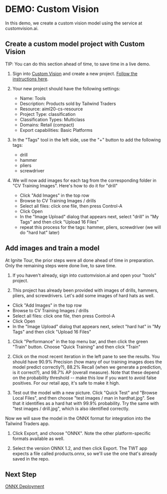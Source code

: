 # DEMO: Custom Vision

In this demo, we create a custom vision model using the service at
customvision.ai.

## Create a custom model project with Custom Vision

TIP: You can do this section ahead of time, to save time in a live demo.

1. Sign into [Custom Vision](https://customvision.ai) and create a new project.
   [Follow the instructions
   here](https://docs.microsoft.com/azure/cognitive-services/custom-vision-service/getting-started-build-a-classifier?WT.mc_id=msignitethetour2019-github-aiml20).

1. Your new project should have the following settings:

    - Name: Tools
    - Description: Products sold by Tailwind   Traders
    - Resource: aiml20-cs-resource
    - Project Type: classification
    - Classification Types: Multiclass
    - Domains: Retail (compact)
    - Export capabilities: Basic Platforms

1. In the "Tags" tool in the left side, use the "+" button to add the following tags:

    - drill
    - hammer
    - pliers
    - screwdriver

1. We will now add images for each tag from the corresponding folder in "CV Training Images". Here's how to do it for "drill"

    - Click "Add Images" in the top row
    - Browse to CV Training Images / drills
    - Select all files: click one file, then press Control-A
    - Click Open
    - In the "Image Upload" dialog that appears next, select "drill" in "My Tags" and then click "Upload 16 Files"
    - repeat this process for the tags: hammer, pliers, screwdriver (we will do "hard hat" later)

## Add images and train a model

At Ignite Tour, the prior steps were all done ahead of time in preparation. Only
the remaining steps were done live, to save time.

1. If you haven't already, sign into customvision.ai and open your "tools" project.

1. This project has already been provided with images of drills, hammers, pliers, and screwdrivers. Let's add some images of hard hats as well.

- Click "Add Images" in the top row
- Browse to CV Training Images / drills
- Select all files: click one file, then press Control-A
- Click Open
- In the "Image Upload" dialog that appears next, select "hard hat" in "My Tags" and then click "Upload 16 Files"

1. Click "Performance" in the top menu bar, and then click the green "Train" button. Choose "Quick Training" and then click "Train"

1. Click on the most recent iteration in the left pane to see the results. You
   should have 90.9% Precision (how many of our training images does the model
   predict correctly?), 88.2% Recall (when we generate a prediction, is it
   correct?), and 98.7% AP (overall measure). Note that these depend on the
   probability threshold -- make this low if you want to avoid false positives.
   For our retail app, it's safe to make it high.

1. Test out the model with a new picture. Click "Quick Test" and "Browse Local
   Files", and then choose "test images / man in hardhat.jpg". See that it
   identifies as a hard hat with 99.9% probability. Try the same with "test images / drill.jpg", which is also identified correctly.

Now we will save the model in the ONNX format for integration into the Tailwind
Traders app.

1. Click Export, and choose "ONNX". Note the other platform-specific formats
   available as well.

1. Select the version ONNX 1.2, and then click Export. The TWT app expects a
   file called products.onnx, so we'll use the one that's already saved in the
   repo.

## Next Step

[ONNX Deployment](DEMO%20ONNX%20deployment.md)